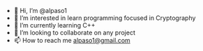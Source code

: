 - 👋 Hi, I’m @alpaso1
- 👀 I’m interested in learn programming focused in Cryptography
- 🌱 I’m currently learning C++
- 💞️ I’m looking to collaborate on any project
- 📫 How to reach me alpaso1@gmail.com

<!---
alpaso1/alpaso1 is a ✨ special ✨ repository because its `README.md` (this file) appears on your GitHub profile.
You can click the Preview link to take a look at your changes.
--->
